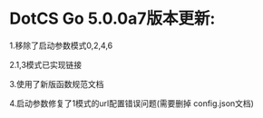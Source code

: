 # DotCS Go 5.0.0a7版本更新:

1.移除了启动参数模式0,2,4,6

2.1,3模式已实现链接

3.使用了新版函数规范文档

4.启动参数修复了1模式的url配置错误问题(需要删掉 config.json文档)
